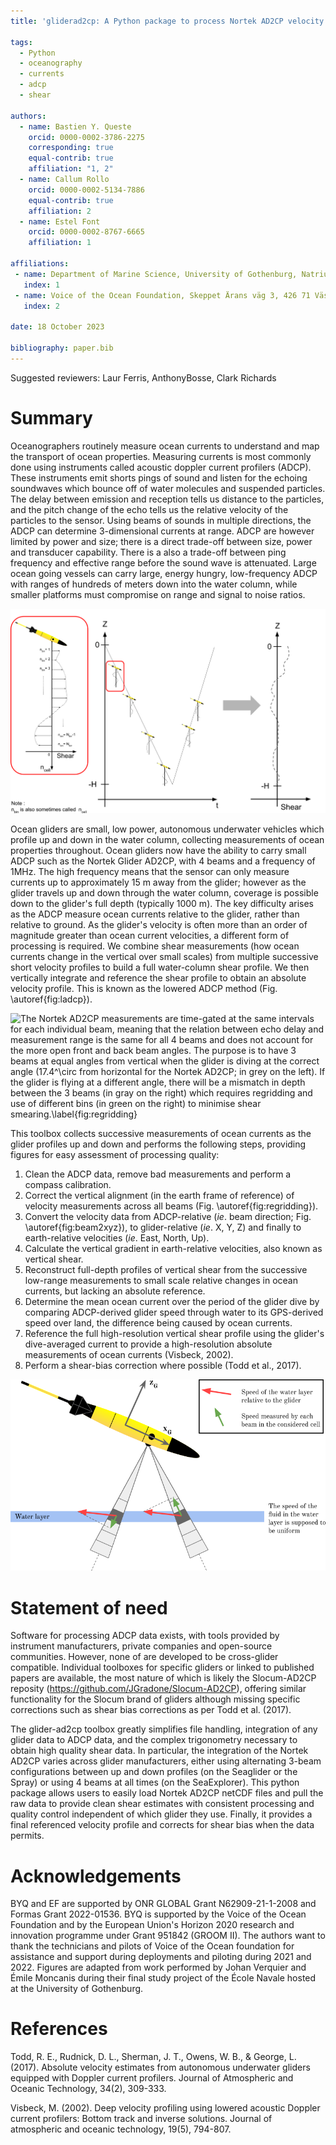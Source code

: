 ```yaml
---
title: 'gliderad2cp: A Python package to process Nortek AD2CP velocity profiles from gliders'

tags:
  - Python
  - oceanography
  - currents
  - adcp
  - shear

authors:
  - name: Bastien Y. Queste
    orcid: 0000-0002-3786-2275
    corresponding: true
    equal-contrib: true
    affiliation: "1, 2"
  - name: Callum Rollo
    orcid: 0000-0002-5134-7886
    equal-contrib: true
    affiliation: 2
  - name: Estel Font
    orcid: 0000-0002-8767-6665
    affiliation: 1

affiliations:
 - name: Department of Marine Science, University of Gothenburg, Natrium, Box 463, 405 30 Göteborg, Sweden
   index: 1
 - name: Voice of the Ocean Foundation, Skeppet Ärans väg 3, 426 71 Västra Frölunda, Sweden 
   index: 2

date: 18 October 2023

bibliography: paper.bib
---
```


Suggested reviewers: Laur Ferris, AnthonyBosse, Clark Richards

# Summary

Oceanographers routinely measure ocean currents to understand and map the transport of ocean properties. Measuring currents is most commonly done using instruments called acoustic doppler current profilers (ADCP). These instruments emit shorts pings of sound and listen for the echoing soundwaves which bounce off of water molecules and suspended particles. The delay between emission and reception tells us distance to the particles, and the pitch change of the echo tells us the relative velocity of the particles to the sensor. Using beams of sounds in multiple directions, the ADCP can determine 3-dimensional currents at range. ADCP are however limited by power and size; there is a direct trade-off between size, power and transducer capability. There is a also a trade-off between ping frequency and effective range before the sound wave is attenuated. Large ocean going vessels can carry large, energy hungry, low-frequency ADCP with ranges of hundreds of meters down into the water column, while smaller platforms must compromise on range and signal to noise ratios.

![L-ADCP method.\label{fig:ladcp}](paper_figures/lADCP.png)

Ocean gliders are small, low power, autonomous underwater vehicles which profile up and down in the water column, collecting measurements of ocean properties throughout. Ocean gliders now have the ability to carry small ADCP such as the Nortek Glider AD2CP, with 4 beams and a frequency of 1MHz. The high frequency means that the sensor can only measure currents up to approximately 15 m away from the glider; however as the glider travels up and down through the water column, coverage is possible down to the glider's full depth (typically 1000 m). The key difficulty arises as the ADCP measure ocean currents relative to the glider, rather than relative to ground. As the glider's velocity is often more than an order of magnitude greater than ocean current velocities, a different form of processing is required. We combine shear measurements (how ocean currents change in the vertical over small scales) from multiple successive short velocity profiles to build a full water-column shear profile. We then vertically integrate and reference the shear profile to obtain an absolute velocity profile. This is known as the lowered ADCP method (Fig. \autoref{fig:ladcp}). 

![The Nortek AD2CP measurements are time-gated at the same intervals for each individual beam, meaning that the relation between echo delay and measurement range is the same for all 4 beams and does not account for the more open front and back beam angles. The purpose is to have 3 beams at equal angles from vertical when the glider is diving at the correct angle (17.4$$^\circ$$ from horizontal for the Nortek AD2CP; in grey on the left). If the glider is flying at a different angle, there will be a mismatch in depth between the 3 beams (in gray on the right) which requires regridding and use of different bins (in green on the right) to minimise shear smearing.\label{fig:regridding}](paper_figures/regridding.png)


This toolbox collects successive measurements of ocean currents as the glider profiles up and down and performs the following steps, providing figures for easy assessment of processing quality:
1. Clean the ADCP data, remove bad measurements and perform a compass calibration.
2. Correct the vertical alignment (in the earth frame of reference) of velocity measurements across all beams (Fig. \autoref{fig:regridding}).
3. Convert the velocity data from ADCP-relative (*ie*. beam direction; Fig. \autoref{fig:beam2xyz}), to glider-relative (*ie*. X, Y, Z) and finally to earth-relative velocities (*ie*. East, North, Up).
4. Calculate the vertical gradient in earth-relative velocities, also known as vertical shear.
5. Reconstruct full-depth profiles of vertical shear from the successive low-range measurements to small scale relative changes in ocean currents, but lacking an absolute reference.
6. Determine the mean ocean current over the period of the glider dive by comparing ADCP-derived glider speed through water to its GPS-derived speed over land, the difference being caused by ocean currents.
7. Reference the full high-resolution vertical shear profile using the glider's dive-averaged current to provide a high-resolution absolute measurements of ocean currents (Visbeck, 2002).
8. Perform a shear-bias correction where possible (Todd et al., 2017).


![ADCP beams measure the along-beam velocity which needs to be converted to X,Y,Z velocities relative to teh glider's frame of reference. The coordinate transform matrix is specific to each instrument as it is defined by the angle of the different beams relative to the glider.\label{fig:beam2xyz}](paper_figures/beam2xyz.png)

# Statement of need

Software for processing ADCP data exists, with tools provided by instrument manufacturers, private companies and open-source communities. However, none of are developed to be cross-glider compatible. Individual toolboxes for specific gliders or linked to published papers are available, the most nature of which is likely the Slocum-AD2CP reposity (https://github.com/JGradone/Slocum-AD2CP), offering similar functionality for the Slocum brand of gliders although missing specific corrections such as shear bias corrections as per Todd et al. (2017).

The glider-ad2cp toolbox greatly simplifies file handling, integration of any glider data to ADCP data, and the complex trigonometry necessary to obtain high quality shear data. In particular, the integration of the Nortek AD2CP varies across glider manufacturers, either using alternating 3-beam configurations between up and down profiles (on the Seaglider or the Spray) or using 4 beams at all times (on the SeaExplorer). This python package allows users to easily load Nortek AD2CP netCDF files and pull the raw data to provide clean shear estimates with consistent processing and quality control independent of which glider they use. Finally, it provides a final referenced velocity profile and corrects for shear bias when the data permits.

# Acknowledgements

BYQ and EF are supported by ONR GLOBAL Grant N62909-21-1-2008 and Formas Grant 2022-01536. BYQ is supported by the Voice of the Ocean Foundation and by the European Union's Horizon 2020 research and innovation programme under Grant 951842 (GROOM II). The authors want to thank the technicians and pilots of Voice of the Ocean foundation for assistance and support during deployments and piloting during 2021 and 2022. Figures are adapted from work performed by Johan Verquier and Émile Moncanis during their final study project of the École Navale hosted at the University of Gothenburg.

# References

Todd, R. E., Rudnick, D. L., Sherman, J. T., Owens, W. B., & George, L. (2017). Absolute velocity estimates from autonomous underwater gliders equipped with Doppler current profilers. Journal of Atmospheric and Oceanic Technology, 34(2), 309-333.

Visbeck, M. (2002). Deep velocity profiling using lowered acoustic Doppler current profilers: Bottom track and inverse solutions. Journal of atmospheric and oceanic technology, 19(5), 794-807.